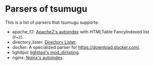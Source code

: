 # Parsers of tsumugu

This is a list of parsers that tsumugu supports:

- apache_f2: [Apache2's autoindex](https://httpd.apache.org/docs/2.4/mod/mod_autoindex.html) with HTMLTable FancyIndexed list (`F=2`).
- directory_lister: [Directory Lister](https://www.directorylister.com/).
- docker: A specialized parser for <https://download.docker.com/>.
- lighttpd: [lighttpd's mod_dirlisting](https://redmine.lighttpd.net/projects/lighttpd/wiki/Docs_ModDirlisting).
- nginx: [Nginx's autoindex](https://nginx.org/en/docs/http/ngx_http_autoindex_module.html).

